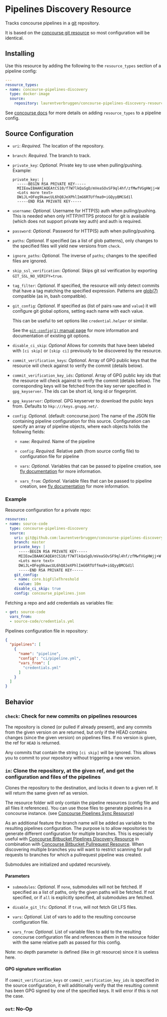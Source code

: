 # Pipelines Discovery Resource

Tracks concourse pipelines in a [git](http://git-scm.com/) repository.

It is based on the [concourse git resource](https://github.com/concourse/git-resource) so most configuration will be identical.

## Installing

Use this resource by adding the following to the `resource_types` section of a pipeline config:

```yaml
---
resource_types:
- name: concourse-pipelines-discovery
  type: docker-image
  source:
    repository: laurentverbruggen/concourse-pipelines-discovery-resource
```


See [concourse docs](http://concourse.ci/configuring-resource-types.html) for more details on adding `resource_types` to a pipeline config.

## Source Configuration

* `uri`: *Required.* The location of the repository.

* `branch`: *Required.* The branch to track.

* `private_key`: *Optional.* Private key to use when pulling/pushing.
    Example:
    ```
    private_key: |
      -----BEGIN RSA PRIVATE KEY-----
      MIIEowIBAAKCAQEAtCS10/f7W7lkQaSgD/mVeaSOvSF9ql4hf/zfMwfVGgHWjj+W
      <Lots more text>
      DWiJL+OFeg9kawcUL6hQ8JeXPhlImG6RTUffma9+iGQyyBMCGd1l
      -----END RSA PRIVATE KEY-----
    ```


* `username`: *Optional.* Username for HTTP(S) auth when pulling/pushing.
  This is needed when only HTTP/HTTPS protocol for git is available (which does not support private key auth) and auth is required.

* `password`: *Optional.* Password for HTTP(S) auth when pulling/pushing.

* `paths`: *Optional.* If specified (as a list of glob patterns), only changes to the specified files will yield new versions from `check`.

* `ignore_paths`: *Optional.* The inverse of `paths`; changes to the specified files are ignored.

* `skip_ssl_verification`: *Optional.* Skips git ssl verification by exporting `GIT_SSL_NO_VERIFY=true`.

* `tag_filter`: *Optional*. If specified, the resource will only detect commits that have a tag matching the specified expression. Patterns are [glob(7)](http://man7.org/linux/man-pages/man7/glob.7.html) compatible (as in, bash compatible).

* `git_config`: *Optional*. If specified as (list of pairs `name` and `value`) it will configure git global options, setting each name with each value.

  This can be useful to set options like `credential.helper` or similar.

  See the [`git-config(1)` manual page](https://www.kernel.org/pub/software/scm/git/docs/git-config.html) for more information and documentation of existing git options.

* `disable_ci_skip`: *Optional* Allows for commits that have been labeled with `[ci skip]` or `[skip ci]` previously to be discovered by the resource.

* `commit_verification_keys`: *Optional*. Array of GPG public keys that the resource will check against to verify the commit (details below).

* `commit_verification_key_ids`: *Optional*. Array of GPG public key ids that the resource will check against to verify the commit (details below). The corresponding keys will be fetched from the key server specified in `gpg_keyserver`. The ids can be short id, long id or fingerprint.

* `gpg_keyserver`: *Optional*. GPG keyserver to download the public keys from.
  Defaults to `hkp:///keys.gnupg.net/`.

* `config`: *Optional.* (default: concourse.json) The name of the JSON file containing pipeline configuration for this source.
  Configuration can specify an array of pipeline objects, where each objects holds the following fields:

    * `name`: *Required.* Name of the pipeline

    * `config`: *Required.* Relative path (from source config file) to configuration file for pipeline

    * `vars`: *Optional.* Variables that can be passed to pipeline creation, see [fly documentation](https://concourse.ci/fly-set-pipeline.html) for more information.

    * `vars_from`: *Optional.* Variable files that can be passed to pipeline creation, see [fly documentation](https://concourse.ci/fly-set-pipeline.html) for more information.


### Example

Resource configuration for a private repo:

``` yaml
resources:
- name: source-code
  type: concourse-pipelines-discovery
  source:
    uri: git@github.com:laurentverbruggen/concourse-pipelines-discovery-resource.git
    branch: master
    private_key: |
      -----BEGIN RSA PRIVATE KEY-----
      MIIEowIBAAKCAQEAtCS10/f7W7lkQaSgD/mVeaSOvSF9ql4hf/zfMwfVGgHWjj+W
      <Lots more text>
      DWiJL+OFeg9kawcUL6hQ8JeXPhlImG6RTUffma9+iGQyyBMCGd1l
      -----END RSA PRIVATE KEY-----
    git_config:
    - name: core.bigFileThreshold
      value: 10m
    disable_ci_skip: true
    config: concourse_pipelines.json
```


Fetching a repo and add credentials as variables file:

``` yaml
- get: source-code
  vars_from:
  - source-code/credentials.yml
```


Pipelines configuration file in repository:

``` json
{
  "pipelines": [
    {
      "name": "pipeline",
      "config": "ci/pipeline.yml",
      "vars_from": [
        "credentials.yml"
      ]
    }
  ]
}
```


## Behavior

### `check`: Check for new commits on pipelines resources

The repository is cloned (or pulled if already present), and any commits
from the given version on are returned, but only if the HEAD contains changes
(since the given version) on pipelines files. If no version is given, the ref
for `HEAD` is returned.

Any commits that contain the string `[ci skip]` will be ignored. This allows
you to commit to your repository without triggering a new version.

### `in`: Clone the repository, at the given ref, and get the configuration and files of the pipelines

Clones the repository to the destination, and locks it down to a given ref.
It will return the same given ref as version.

The resource folder will only contain the pipeline resources (config file and all files it references).
You can use those files to generate pipelines in a concourse instance. (see [Concourse Pipelines Sync Resource](https://github.com/laurentverbruggen/concourse-pipelines-sync-resource))

As an additional feature the branch name will be added as variable to the resulting pipelines configuration.
The purpose is to allow repositories to generate different configuration for multiple branches.
This is especially useful with [Concourse Bitbucket Pipelines Discovery Resource](https://github.com/laurentverbruggen/concourse-bitbucket-pipelines-discovery-resource)
in combination with [Concourse Bitbucket Pullrequest Resource](https://github.com/laurentverbruggen/concourse-bitbucket-pullrequest-resource).
When discovering multiple branches you will want to restrict scanning for pull requests to branches for which a pullrequest pipeline was created.

Submodules are initialized and updated recursively.

#### Parameters

* `submodules`: *Optional.* If `none`, submodules will not be fetched.
If specified as a list of paths, only the given paths will be fetched.
If not specified, or if `all` is explicitly specified, all submodules are fetched.

* `disable_git_lfs`: *Optional.* If `true`, will not fetch Git LFS files.

* `vars`: *Optional.* List of vars to add to the resulting concourse configuration file.

* `vars_from`: *Optional.* List of variable files to add to the resulting concourse configuration file and
references them in the resource folder with the same relative path as passed for this config.

Note: no depth parameter is defined (like in git resource) since it is useless here.

#### GPG signature verification

If `commit_verification_keys` or `commit_verification_key_ids` is specified in
the source configuration, it will additionally verify that the resulting commit
has been GPG signed by one of the specified keys. It will error if this is not 
the case.

### `out`: No-Op
